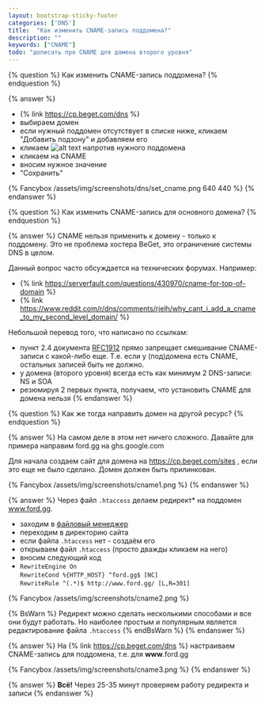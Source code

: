 ```yaml
---
layout: bootstrap-sticky-footer
categories: ['DNS']
title:  "Как изменить CNAME-запись поддомена?"
description: ""
keywords: ["CNAME"]
todo: "дописать про CNAME для домена второго уровня"
---
```

{% question %}
Как изменить CNAME-запись поддомена?
{% endquestion %}

{% answer %}
- {% link https://cp.beget.com/dns %}
- выбираем домен
- если нужный поддомен отсутствует в списке ниже, кликаем "Добавить подзону" и добавляем его
- кликаем ![alt text](https://cp.beget.com/i/icons/small/edit.png "dns edit") напротив нужного поддомена
- кликаем на CNAME
- вносим нужное значение
- "Сохранить"

{% Fancybox /assets/img/screenshots/dns/set_cname.png 640 440 %}
{% endanswer %}

{% question %}
Как изменить CNAME-запись для основного домена?
{% endquestion %}

{% answer %}
CNAME нельзя применить к домену - только к поддомену. Это не проблема хостера BeGet, это ограничение системы DNS в целом.

Данный вопрос часто обсуждается на технических форумах. Например:

- {% link https://serverfault.com/questions/430970/cname-for-top-of-domain %}
- {% link https://www.reddit.com/r/dns/comments/rjelh/why_cant_i_add_a_cname_to_my_second_level_domain/ %}

Небольшой перевод того, что написано по ссылкам:

- пункт 2.4 документа [RFC1912](https://tools.ietf.org/html/rfc1912) прямо запрещает смешивание CNAME-записи с какой-либо еще. Т.е. если у (под)домена есть CNAME, остальных записей быть не должно.
- у домена (второго уровня) всегда есть как минимум 2 DNS-записи: NS и SOA
- резюмируя 2 первых пункта, получаем, что установить CNAME для домена нельзя
{% endanswer %}

{% question %}
Как же тогда направить домен на другой ресурс? 
{% endquestion %}

{% answer %}
На самом деле в этом нет ничего сложного. Давайте для примера направим ford.gg на ghs.google.com

Для начала создаем сайт для домена на https://cp.beget.com/sites , если это еще не было сделано. Домен должен быть прилинкован. 

{% Fancybox /assets/img/screenshots/cname1.png %}
{% endanswer %}

{% answer %}
Через файл `.htaccess` делаем редирект* на поддомен www.ford.gg.

- заходим в [файловый менеджер](https://cp.beget.com/fm)
- переходим в директорию сайта
- если файла `.htaccess` нет - создаём его
- открываем файл `.htaccess` (просто дважды кликаем на него)
- вносим следующий код
- `RewriteEngine On`<br>`RewriteCond %{HTTP_HOST} ^ford.gg$ [NC]`<br>`RewriteRule ^(.*)$ http://www.ford.gg/ [L,R=301]` 

{% Fancybox /assets/img/screenshots/cname2.png %}

{% BsWarn %} Редирект можно сделать несколькими способами и все они будут работать. Но наиболее простым и популярным является редактирование файла `.htaccess` {% endBsWarn %}
{% endanswer %}

{% answer %}
На {% link https://cp.beget.com/dns %} настраиваем CNAME-запись для поддомена, т.е. для **www**.ford.gg

{% Fancybox /assets/img/screenshots/cname3.png %}
{% endanswer %}

{% answer %}
**Всё!** Через 25-35 минут проверяем работу редиректа и записи
{% endanswer %}
